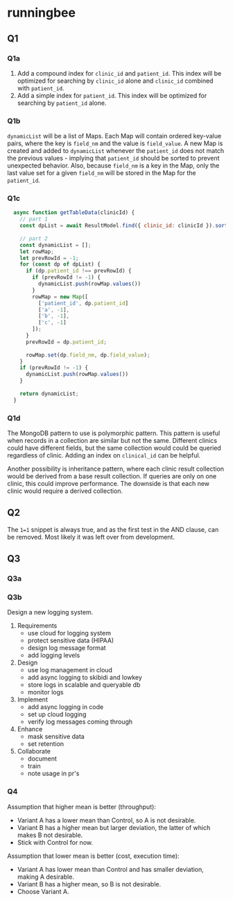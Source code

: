 # runningbee

## Q1

### Q1a

1. Add a compound index for `clinic_id` and `patient_id`.  This index will be optimized for searching by `clinic_id` alone and `clinic_id` combined with `patient_id`.
1. Add a simple index for `patient_id`.  This index will be optimized for searching by `patient_id` alone.

### Q1b

`dynamicList` will be a list of Maps.  Each Map will contain ordered key-value pairs, where the key is `field_nm` and the value is `field_value`.  A new Map is created and added to `dynamicList` whenever the `patient_id` does not match the previous values - implying that `patient_id` should be sorted to prevent unexpected behavior.  Also, because `field_nm` is a key in the Map, only the last value set for a given `field_nm` will be stored in the Map for the `patient_id`.

### Q1c

```javascript
  async function getTableData(clinicId) {
    // part 1
    const dpList = await ResultModel.find({ clinic_id: clinicId }).sort({ patient_id: 1}).exec();
  
    // part 2
    const dynamicList = [];
    let rowMap;
    let prevRowId = -1;
    for (const dp of dpList) {
      if (dp.patient_id !== prevRowId) {
        if (prevRowId != -1) {
          dynamicList.push(rowMap.values())
        }
        rowMap = new Map([
          ['patient_id', dp.patient_id]
          ['a', -1],
          ['b', -1],
          ['c', -1]
        ]);
      }
      prevRowId = dp.patient_id;
  
      rowMap.set(dp.field_nm, dp.field_value);
    }
    if (prevRowId != -1) {
      dynamicList.push(rowMap.values())
    }
  
    return dynamicList;
  }
```

### Q1d

The MongoDB pattern to use is polymorphic pattern.
This pattern is useful when records in a collection are similar but not the same.
Different clinics could have different fields, but the same collection would could be queried regardless of clinic.
Adding an index on `clinical_id` can be helpful.

Another possibility is inheritance pattern, where each clinic result collection would be derived from a base result collection.
If queries are only on one clinic, this could improve performance.
The downside is that each new clinic would require a derived collection.

## Q2

The `1=1` snippet is always true, and as the first test in the AND clause, can be removed.
Most likely it was left over from development.

## Q3

### Q3a

### Q3b

Design a new logging system.

1. Requirements
    * use cloud for logging system
    * protect sensitive data (HIPAA)
    * design log message format
    * add logging levels
1. Design
    * use log management in cloud
    * add async logging to skibidi and lowkey
    * store logs in scalable and queryable db
    * monitor logs
1. Implement
    * add async logging in code
    * set up cloud logging
    * verify log messages coming through
1. Enhance
    * mask sensitive data
    * set retention
1. Collaborate
    * document
    * train
    * note usage in pr's

### Q4

Assumption that higher mean is better (throughput):

* Variant A has a lower mean than Control, so A is not desirable.
* Variant B has a higher mean but larger deviation, the latter of which makes B not desirable.
* Stick with Control for now.

Assumption that lower mean is better (cost, execution time):

* Variant A has lower mean than Control and has smaller deviation, making A desirable.
* Variant B has a higher mean, so B is not desirable.
* Choose Variant A.

